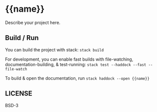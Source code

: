 # {{name}}

Describe your project here.


## Build / Run

You can build the project with stack: `stack build`

For development, you can enable fast builds with file-watching,
documentation-building, & test-running: `stack test --haddock --fast --file-watch`

To build & open the documentation, run `stack haddock --open {{name}}`


## LICENSE

BSD-3
